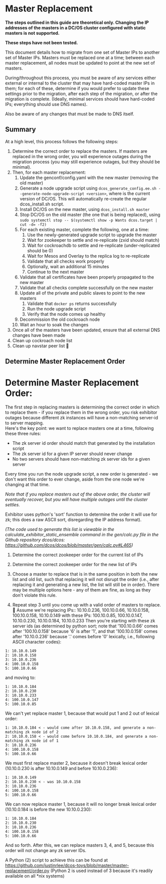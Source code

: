 ---
---

# Master Replacement

**The steps outlined in this guide are theoretical only.  Changing the IP addresses of the masters in a DC/OS cluster configured with static masters is not supported.**

**These steps have not been tested.**

This document details how to migrate from one set of Master IPs to another set of Master IPs.  Masters must be replaced one at a time; between each master replacement, all nodes must be updated to point at the new set of masters.

During/throughout this process, you must be aware of any services either external or internal to the cluster that may have hard-coded master IPs in them; for each of these, determine if you would prefer to update these settings prior to the migration, after each step of the migration, or after the migration is complete.  (Ideally, minimal services should have hard-coded IPs; everything should use DNS names).

Also be aware of any changes that must be made to DNS itself.

## Summary

At a high level, this process follows the following steps:

1.  Determine the correct order to replace the masters.  If masters are replaced in the wrong order, you will experience outages during the migration process (you may still experience outages, but they should be minimal).
2.  Then, for each master replacement:
    1.  Update the genconf/config.yaml with the new master (removing the old master)
    2.  Generate a node upgrade script using `dcos_generate_config.ee.sh --generate-node-upgrade-script <version>`, where <version> is the current version of DC/OS.  This will automatically re-create the regular dcos_install.sh script.
    3.  Install DC/OS on the new master, using `dcos_install.sh master`
    4.  Stop DC/OS on the old master (the one that is being replaced), using `sudo systemctl stop -- $(systemctl show -p Wants dcos.target | cut -d= -f2)`
    5.  For each existing master, complete the following, one at a time:
        1.  Use the newly-generated upgrade script to upgrade the master
        2.  Wait for zookeeper to settle and re-replicate (zxid should match)
        3.  Wait for cockroachdb to settle and re-replicate (under-replicated should be 0)
        4.  Wait for Mesos and Overlay to the replica log to re-replicate
        5.  Validate that all checks work properly
        6.  Optionally, wait an additional 15 minutes
        7.  Continue to the next master
    6.  Validate that all certificates have been properly propagated to the new master
    7.  Validate that all checks complete successfully on the new master
    8.  Update all of the private and public slaves to point to the new masters
        1.  Validate that `docker ps` returns successfully
        2.  Run the node upgrade script
        3.  Verify that the node comes up healthy
    9.  Decommission the old cockroach node
    10. Wait an hour to soak the changes
3. Once all of the masters have been updated, ensure that all external DNS changes have been made
4. Clean up cockroach node list
5. Clean up navstar peer list

## Determine Master Replacement Order

# Determine Master Replacement Order:
The first step in replacing masters is determining the correct order in which to replace them - if you replace them in the wrong order, you risk exhibitor outages because different zk instances will have a non-matching server-id to server mapping.  
Here's the key point: we want to replace masters one at a time, following these three rules:

* The zk server id order should match that generated by the installation script
* The zk server id for a given IP server should never change
* No two servers should have non-matching zk server ids for a given server

Every time you run the node upgrade script, a new order is generated - we don't want this order to ever change, aside from the one node we're changing at that time.

*Note that if you replace masters out of the above order, the cluster will eventually recover, but you will have multiple outages until the cluster settles.*

Exhibitor uses python's 'sort' function to determine the order it will use for zk; this does a raw ASCII sort, disregarding the IP address format).

*(The code used to generate this list is viewable in the calculate_exhibitor_static_ensemble command in the gen/calc.py file in the Github repository dcos/dcos:  https://github.com/dcos/dcos/blob/master/gen/calc.py#L465)*

1.	Determine the correct zookeeper order for the current list of IPs

2.	Determine the correct zookeeper order for the new list of IPs

3.	Choose a master to replace that is in the same position in both the new list and old list, such that replacing it will not disrupt the order (i.e., after replacing it and generating a new list, the list will still be in order).  There may be multiple options here - any of them are fine, as long as they don't violate this rule.

4.	Repeat step 3 until you come up with a valid order of masters to replace.

Assume we're replacing IPs:: 10.10.0.236, 100.10.0.66, 10.10.0.158, 100.10.0.158, 10.10.0.149
with these IPs: 100.10.0.85, 100.10.0.147, 10.10.0.230, 10.10.0.184, 10.10.0.233
Then you're starting with these zk server ids (as determined by python sort; note that  '100.10.0.66' comes after '100.10.0.158' because '6' is after '1', and that '100.10.0.158' comes after '10.10.0.236' because '.' comes before '0' lexically, i.e., following ASCII character codes):

```
1: 10.10.0.149
2: 10.10.0.158
3: 10.10.0.236
4: 100.10.0.158
5: 100.10.0.66
```

and moving to:

```
1: 10.10.0.184
2: 10.10.0.230
3: 10.10.0.233
4: 100.10.0.147
5: 100.10.0.85
```

We can't yet replace master 1, because that would put 1 and 2 out of lexical order:

```
1: 10.10.0.184 < - would come after 10.10.0.158, and generate a non-matching zk node id of 2
2: 10.10.0.158 < - would come before 10.10.0.184, and generate a non-matching zk node id of 1
3: 10.10.0.236
4: 100.10.0.158
5: 100.10.0.66
```

We must first replace master 2, because it doesn't break lexical order (10.10.0.230 is after 10.10.0.149 and before 10.10.0.236):

```
1: 10.10.0.149
2: 10.10.0.230 < - was 10.10.0.158
3: 10.10.0.236
4: 100.10.0.158
5: 100.10.0.66
```


We can now replace master 1, because it will no longer break lexical order (10.10.0.184 is before the new 10.10.0.230):


```
1: 10.10.0.184
2: 10.10.0.230
3: 10.10.0.236
4: 100.10.0.158
5: 100.10.0.66
```

And so forth.  After this, we can replace masters 3, 4, and 5, because this order will not change any zk server IDs.

A Python (2) script to achieve this can be found at https://github.com/justinrlee/dcos-toys/blob/master/master-replacement/order.py (Python 2 is used instead of 3 because it's readily available on all *nix systems)